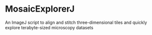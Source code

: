 # MosaicExplorerJ
An ImageJ script to align and stitch three-dimensional tiles and quickly explore terabyte-sized microscopy datasets
